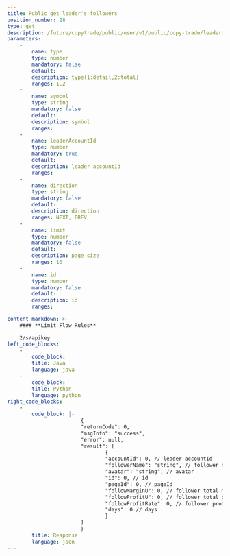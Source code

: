 ```yaml
---
title: Public get leader's followers
position_number: 28
type: get
description: /future/copytrade/public/user/v1/public/copy-trade/leader-follower-page
parameters:
    -
        name: type
        type: number
        mandatory: false
        default:
        description: type(1:detail,2:total)
        ranges: 1,2
    -
        name: symbol
        type: string
        mandatory: false
        default:
        description: symbol
        ranges:
    -
        name: leaderAccountId
        type: number
        mandatory: true
        default:
        description: leader accountId
        ranges:
    -
        name: direction
        type: string
        mandatory: false
        default:
        description: direction
        ranges: NEXT, PREV
    -
        name: limit
        type: number
        mandatory: false
        default:
        description: page size
        ranges: 10
    -
        name: id
        type: number
        mandatory: false
        default:
        description: id
        ranges:

content_markdown: >-
    #### **Limit Flow Rules**

    2/s/apikey
left_code_blocks:
    -
        code_block:
        title: Java
        language: java
    -
        code_block:
        title: Python
        language: python
right_code_blocks:
    -
        code_block: |-
                        {
                        "returnCode": 0,
                        "msgInfo": "success",
                        "error": null,
                        "result": [
                                {
                                "accountId": 0, // leader accountId
                                "followerName": "string", // follower nickname
                                "avatar": "string", // avatar
                                "id": 0, // id
                                "pageId": 0, // pageId
                                "followMarginU": 0, // follower total margin
                                "followProfitU": 0, // follower total profit
                                "followProfitRate": 0, // follower profit rate
                                "days": 0 // days
                                }
                        ]
                        }
        title: Response
        language: json
---
```

